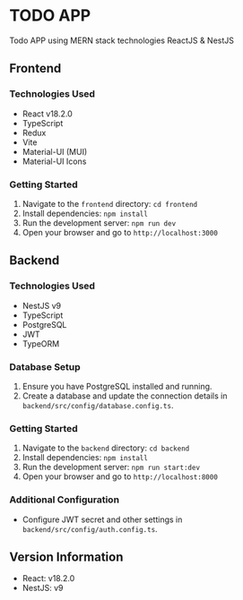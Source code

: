 # TODO APP

Todo APP using MERN stack technologies ReactJS & NestJS

## Frontend

### Technologies Used
- React v18.2.0
- TypeScript
- Redux
- Vite
- Material-UI (MUI)
- Material-UI Icons


### Getting Started
1. Navigate to the `frontend` directory: `cd frontend`
2. Install dependencies: `npm install`
3. Run the development server: `npm run dev`
4. Open your browser and go to `http://localhost:3000`

## Backend

### Technologies Used
- NestJS v9
- TypeScript
- PostgreSQL
- JWT
- TypeORM

### Database Setup
1. Ensure you have PostgreSQL installed and running.
2. Create a database and update the connection details in `backend/src/config/database.config.ts`.

### Getting Started
1. Navigate to the `backend` directory: `cd backend`
2. Install dependencies: `npm install`
3. Run the development server: `npm run start:dev`
4. Open your browser and go to `http://localhost:8000`

### Additional Configuration
- Configure JWT secret and other settings in `backend/src/config/auth.config.ts`.

## Version Information
- React: v18.2.0
- NestJS: v9

